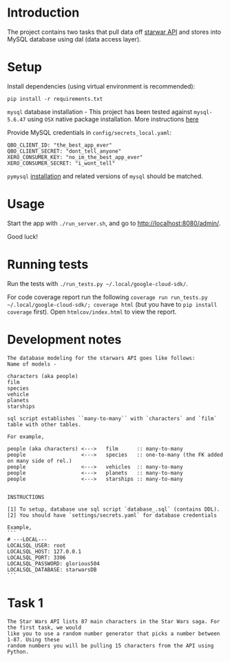 # Introduction

The project contains two tasks that pull data off [starwar API](https://swapi.co) and stores into 
MySQL database using dal (data access layer).

# Setup

Install dependencies (using virtual environment is recommended):
```
pip install -r requirements.txt
```

`mysql` database installation - 
This project has been tested against `mysql-5.6.47` using `OSX` native package installation. More
instructions [here](https://dev.mysql.com/doc/refman/5.6/en/osx-installation-pkg.html) 

Provide MySQL credentials in `config/secrets_local.yaml`:
```
QBO_CLIENT_ID: "the_best_app_ever"
QBO_CLIENT_SECRET: "dont_tell_anyone"
XERO_CONSUMER_KEY: "no_im_the_best_app_ever"
XERO_CONSUMER_SECRET: "i_wont_tell"
```

`pymysql` [installation](https://pymysql.readthedocs.io/en/latest/user/installation.html) and 
related versions of `mysql` should be matched.

# Usage

Start the app with `./run_server.sh`, and go to [http://localhost:8080/admin/](http://localhost:8080/admin/).

Good luck!

# Running tests

Run the tests with `./run_tests.py ~/.local/google-cloud-sdk/`.

For code coverage report run the following `coverage run run_tests.py ~/.local/google-cloud-sdk/; coverage html` (but
you have to `pip install coverage` first). Open `htmlcov/index.html` to view the report.

# Development notes


    The database modeling for the starwars API goes like follows: 
    Name of models -
    
    characters (aka people)    
    film          
    species                   
    vehicle                   
    planets                   
    starships                 
    
    sql script establishes ``many-to-many`` with `characters` and `film` table with other tables.
    
    For example,
    
    people (aka characters) <--->   film      :: many-to-many
    people                  <--->   species   :: one-to-many (the FK added on many side of rel.)
    people                  <--->   vehicles  :: many-to-many
    people                  <--->   planets   :: many-to-many
    people                  <--->   starships :: many-to-many
    
    
    INSTRUCTIONS
    
    [1] To setup, database use sql script `database_.sql` (contains DDL).
    [2] You should have `settings/secrets.yaml` for database credentials
    
    Example, 
    ```
    # ---LOCAL---
    LOCALSQL_USER: root
    LOCALSQL_HOST: 127.0.0.1
    LOCALSQL_PORT: 3306
    LOCALSQL_PASSWORD: glorious504
    LOCALSQL_DATABASE: starwarsDB
    ```

    
# Task 1

    The Star Wars API lists 87 main characters in the Star Wars saga. For the first task, we would
    like you to use a random number generator that picks a number between 1-87. Using these
    random numbers you will be pulling 15 characters from the API using Python.
    
